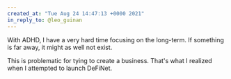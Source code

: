 ```yaml
---
created_at: "Tue Aug 24 14:47:13 +0000 2021"
in_reply_to: @leo_guinan
---
```


With ADHD, I have a very hard time focusing on the long-term. If something is far away, it might as well not exist. 

This is problematic for tying to create a business. That's what I realized when I attempted to launch DeFiNet.